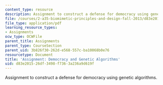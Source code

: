 ```yaml
---
content_type: resource
description: Assignment to construct a defense for democracy using genetic algorithms.
file: /courses/2-a35-biomimetic-principles-and-design-fall-2013/d83e201526df3498f7363a236a9d619f_MIT2_A35F13_assignment_8.pdf
file_type: application/pdf
learning_resource_types:
- Assignments
ocw_type: OCWFile
parent_title: Assignments
parent_type: CourseSection
parent_uid: 3b826f30-262d-e568-557c-ba10068b0e76
resourcetype: Document
title: 'Assignment: Democracy and Genetic Algorithms'
uid: d83e2015-26df-3498-f736-3a236a9d619f
---
```

Assignment to construct a defense for democracy using genetic algorithms.

